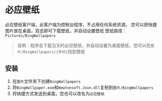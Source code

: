 # 必应壁纸
必应壁纸客户端，此客户端为控制台程序，不占用任何系统资源。
您可以把快捷图片放在桌面，双击即可下载壁纸，并自动设置壁纸
壁纸路径：`Pictures/BingWallpapers`

> 说明：程序会下载当天的必应壁纸，并自动设置为桌面壁纸，您可以在`图片/BingWallpapers/{年份}`找到壁纸

## 安装
1. 在`图片`文件夹下创建`BingWallpapers`
2. 将`BingWallpaper.exe`和`Newtonsoft.Json.dll`复制到`图片/BingWallpapers`
3. 将快捷方式发送到桌面，您也可以改名为`必应壁纸`
